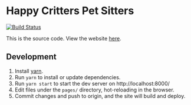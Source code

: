 # Happy Critters Pet Sitters

[![Build Status](https://travis-ci.org/evocateur/happy-critters-pet-sitters.svg?branch=master)](https://travis-ci.org/evocateur/happy-critters-pet-sitters)

This is the source code. View the website [here][hcps].

## Development

1. Install [yarn][].
2. Run `yarn` to install or update dependencies.
3. Run `yarn start` to start the dev server on http://localhost:8000/
4. Edit files under the `pages/` directory, hot-reloading in the browser.
5. Commit changes and push to origin, and the site will build and deploy.

[hcps]: http://happycritterspetsitters.com
[yarn]: https://yarnpkg.com/docs/install
